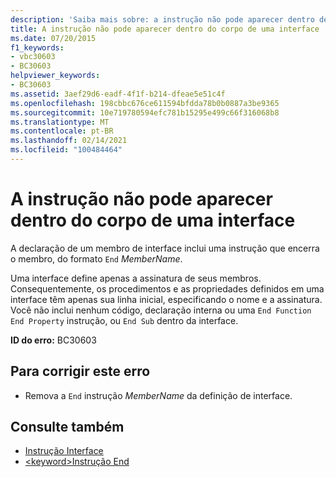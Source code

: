 ```yaml
---
description: 'Saiba mais sobre: a instrução não pode aparecer dentro de um corpo de interface'
title: A instrução não pode aparecer dentro do corpo de uma interface
ms.date: 07/20/2015
f1_keywords:
- vbc30603
- BC30603
helpviewer_keywords:
- BC30603
ms.assetid: 3aef29d6-eadf-4f1f-b214-dfeae5e51c4f
ms.openlocfilehash: 198cbbc676ce611594bfdda78b0b0887a3be9365
ms.sourcegitcommit: 10e719780594efc781b15295e499c66f316068b8
ms.translationtype: MT
ms.contentlocale: pt-BR
ms.lasthandoff: 02/14/2021
ms.locfileid: "100484464"
---
```

# <a name="statement-cannot-appear-within-an-interface-body"></a>A instrução não pode aparecer dentro do corpo de uma interface

A declaração de um membro de interface inclui uma instrução que encerra o membro, do formato `End` *MemberName*.  
  
 Uma interface define apenas a assinatura de seus membros. Consequentemente, os procedimentos e as propriedades definidos em uma interface têm apenas sua linha inicial, especificando o nome e a assinatura. Você não inclui nenhum código, declaração interna ou uma `End Function` `End Property` instrução, ou `End Sub` dentro da interface.  
  
 **ID do erro:** BC30603  
  
## <a name="to-correct-this-error"></a>Para corrigir este erro  
  
- Remova a `End` instrução *MemberName* da definição de interface.  
  
## <a name="see-also"></a>Consulte também

- [Instrução Interface](../language-reference/statements/interface-statement.md)
- [\<keyword>Instrução End](../language-reference/statements/end-keyword-statement.md)
